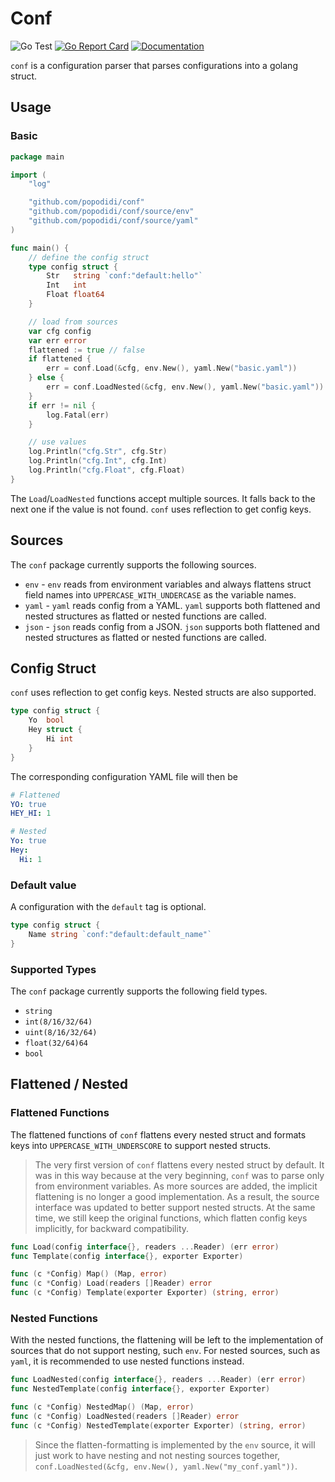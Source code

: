 # Conf

![Go Test](https://github.com/popodidi/conf/workflows/Go%20Test/badge.svg)
[![Go Report Card](https://goreportcard.com/badge/github.com/popodidi/conf)](https://goreportcard.com/report/github.com/popodidi/conf)
[![Documentation](https://godoc.org/github.com/popodidi/conf?status.svg)](http://godoc.org/github.com/popodidi/conf)

`conf` is a configuration parser that parses configurations into a golang struct.

## Usage

### Basic

```go
package main

import (
	"log"

	"github.com/popodidi/conf"
	"github.com/popodidi/conf/source/env"
	"github.com/popodidi/conf/source/yaml"
)

func main() {
	// define the config struct
	type config struct {
		Str   string `conf:"default:hello"`
		Int   int
		Float float64
	}

	// load from sources
	var cfg config
	var err error
	flattened := true // false
	if flattened {
		err = conf.Load(&cfg, env.New(), yaml.New("basic.yaml"))       // flattened version
	} else {
		err = conf.LoadNested(&cfg, env.New(), yaml.New("basic.yaml")) // nested version
	}
	if err != nil {
		log.Fatal(err)
	}

	// use values
	log.Println("cfg.Str", cfg.Str)
	log.Println("cfg.Int", cfg.Int)
	log.Println("cfg.Float", cfg.Float)
}
```

The `Load`/`LoadNested` functions accept multiple sources. It falls back to the
next one if the value is not found. `conf` uses reflection to get config keys.

## Sources

The `conf` package currently supports the following sources.

- `env` - `env` reads from environment variables and always flattens struct
  field names into `UPPERCASE_WITH_UNDERCASE` as the variable names.
- `yaml` - `yaml` reads config from a YAML. `yaml` supports both flattened and
  nested structures as flatted or nested functions are called.
- `json` - `json` reads config from a JSON. `json` supports both flattened and
  nested structures as flatted or nested functions are called.

## Config Struct

`conf` uses reflection to get config keys. Nested structs are also supported.

```go
type config struct {
	Yo  bool
	Hey struct {
		Hi int
	}
}
```

The corresponding configuration YAML file will then be

```yaml
# Flattened
YO: true
HEY_HI: 1

# Nested
Yo: true
Hey:
  Hi: 1
```

### Default value

A configuration with the `default` tag is optional.

```go
type config struct {
	Name string `conf:"default:default_name"`
}
```

### Supported Types

The `conf` package currently supports the following field types.

- `string`
- `int(8/16/32/64)`
- `uint(8/16/32/64)`
- `float(32/64)64`
- `bool`

## Flattened / Nested

### Flattened Functions

The flattened functions of `conf` flattens every nested struct and formats keys
into `UPPERCASE_WITH_UNDERSCORE` to support nested structs.

> The very first version of `conf` flattens every nested struct by default. It
> was in this way because at the very beginning, `conf` was to parse only from
> environment variables. As more sources are added, the implicit flattening is no
> longer a good implementation. As a result, the source interface was updated to
> better support nested structs. At the same time, we still keep the original
> functions, which flatten config keys implicitly, for backward compatibility.

```go
func Load(config interface{}, readers ...Reader) (err error)
func Template(config interface{}, exporter Exporter)

func (c *Config) Map() (Map, error)
func (c *Config) Load(readers []Reader) error
func (c *Config) Template(exporter Exporter) (string, error)
```

### Nested Functions

With the nested functions, the flattening will be left to the implementation of
sources that do not support nesting, such `env`. For nested sources, such as
`yaml`, it is recommended to use nested functions instead.

```go
func LoadNested(config interface{}, readers ...Reader) (err error)
func NestedTemplate(config interface{}, exporter Exporter)

func (c *Config) NestedMap() (Map, error)
func (c *Config) LoadNested(readers []Reader) error
func (c *Config) NestedTemplate(exporter Exporter) (string, error)
```

> Since the flatten-formatting is implemented by the `env` source, it will just
> work to have nesting and not nesting sources together,
> `conf.LoadNested(&cfg, env.New(), yaml.New("my_conf.yaml"))`.
